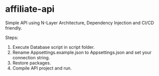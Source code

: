 # affiliate-api

Simple API using N-Layer Architecture, Dependency Injection and CI/CD friendly.

Steps:
1. Execute Database script in script folder.
2. Rename Appsettings.example.json to Appsettings.json and set your connection string.
3. Restore packages.
4. Compile API project and run.
